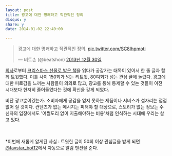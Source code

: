 ```yaml
---
layout: post
title: 광고에 대한 명쾌하고 직관적인 정의
disqus: y
share: y
date: 2014-01-02 22:49:00

---
```




<blockquote class="twitter-tweet" lang="ko"  width="400"><p>광고에 대한 명쾌하고 직관적인 정의. <a href="http://t.co/SC8Ihpmoti">pic.twitter.com/SC8Ihpmoti</a></p>&mdash; 비트손 (@beatshon) <a href="https://twitter.com/beatshon/statuses/417804741356584960">2013년 12월 30일</a></blockquote>
<script async src="//platform.twitter.com/widgets.js" charset="utf-8"></script>

[회사](http://dmajor.kr)로부터 [크리스마스 선물로 받은 책](https://www.facebook.com/photo.php?fbid=10202893288518269&set=a.1389887112246.2055585.1384156682&type=1)을 읽다가 공감가는 대목이 있어서 한 줄 글과 함께 트윗했다. 이틀 사이 150회가 넘는 리트윗, 80여회가 넘는 관심 글에 놀랐다. 광고에 대한 피로감을 느끼는 사람들이 의외로 많고, 광고를 통해 통제할 수 있는 것들이 이전 시대보다 현저히 줄어들었다는 것에 확신을 갖게 되었다. 

비단 광고뿐이겠는가. 소비자에게 공감을 얻지 못하는 제품이나 서비스가 설자리는 점점 없어 질 것이다. 컨텐츠가 없는 메시지는 피해야 할 대상으로, 스토리가 없는 정보는 수신자의 입장에서도 '어쩔도리 없이 지출해야하는 비용'처럼 인식하는 시대에 우리는 살고 있다. 

</br></br>
*이번에 새롭게 알게된 사실 : 트윗한 글이 50회 이상 관심글을 받게 되면 [@favstar_bot12](https://twitter.com/favstar_bot12)에서 자동으로 알림 멘션을 준다. 